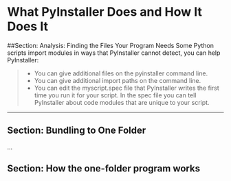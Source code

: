 # What PyInstaller Does and How It Does It
##Section: Analysis: Finding the Files Your Program Needs
Some Python scripts import modules in ways that PyInstaller cannot detect,
you can help PyInstaller:
> - You can give additional files on the pyinstaller command line.
> - You can give additional import paths on the command line.
> - You can edit the myscript.spec file that PyInstaller writes the first time you run it 
>for your script. In the spec file you can tell PyInstaller about code modules 
>that are unique to your script.  

---
## Section: Bundling to One Folder
...
## Section: How the one-folder program works